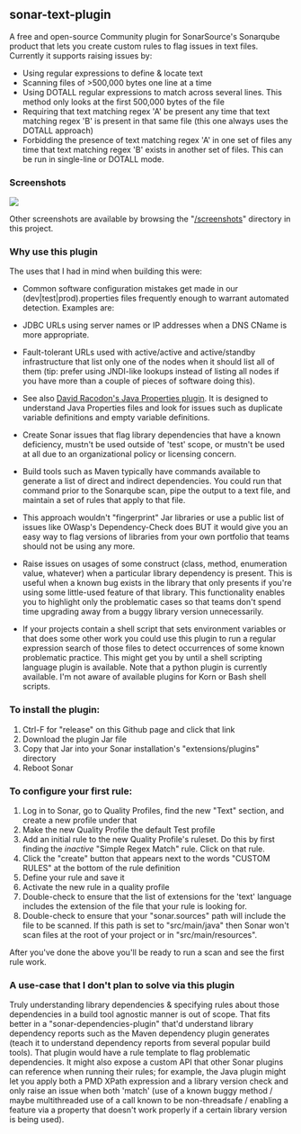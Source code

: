 ## sonar-text-plugin

A free and open-source Community plugin for SonarSource's Sonarqube product that lets you create custom rules to flag issues in text files. Currently it supports raising issues by:
 * Using regular expressions to define & locate text
 * Scanning files of >500,000 bytes one line at a time
 * Using DOTALL regular expressions to match across several lines. This method only looks at the first 500,000 bytes of the file
 * Requiring that text matching regex 'A' be present any time that text matching regex 'B' is present in that same file (this one always uses the DOTALL approach)
 * Forbidding the presence of text matching regex 'A' in one set of files any time that text matching regex 'B' exists in another set of files. This can be run in single-line or DOTALL mode.

### Screenshots

<img src=screenshots/Screenshot_IssueDrilldown_DependencyIssue.png>

Other screenshots are available by browsing the "<a href="screenshots/">/screenshots</a>" directory in this project.

### Why use this plugin

The uses that I had in mind when building this were:

* Common software configuration mistakes get made in our (dev|test|prod).properties files frequently enough to warrant automated detection. Examples are:
 * JDBC URLs using server names or IP addresses when a DNS CName is more appropriate.
 * Fault-tolerant URLs used with active/active and active/standby infrastructure that list only one of the nodes when it should list all of them (tip: prefer using JNDI-like lookups instead of listing all nodes if you have more than a couple of pieces of software doing this).
 * See also <a href="https://github.com/racodond/sonar-jproperties-plugin">David Racodon's Java Properties plugin</a>. It is designed to understand Java Properties files and look for issues such as duplicate variable definitions and empty variable definitions.

* Create Sonar issues that flag library dependencies that have a known deficiency, mustn't be used outside of 'test' scope, or mustn't be used at all due to an organizational policy or licensing concern.
 * Build tools such as Maven typically have commands available to generate a list of direct and indirect dependencies. You could run that command prior to the Sonarqube scan, pipe the output to a text file, and maintain a set of rules that apply to that file.
 * This approach wouldn't "fingerprint" Jar libraries or use a public list of issues like OWasp's Dependency-Check does BUT it would give you an easy way to flag versions of libraries from your own portfolio that teams should not be using any more.

* Raise issues on usages of some construct (class, method, enumeration value, whatever) when a particular library dependency is present. This is useful when a known bug exists in the library that only presents if you're using some little-used feature of that library. This functionality enables you to highlight only the problematic cases so that teams don't spend time upgrading away from a buggy library version unnecessarily.

* If your projects contain a shell script that sets environment variables or that does some other work you could use this plugin to run a regular expression search of those files to detect occurrences of some known problematic practice. This might get you by until a shell scripting language plugin is available. Note that a python plugin is currently available. I'm not aware of available plugins for Korn or Bash shell scripts.

### To install the plugin:
1. Ctrl-F for "release" on this Github page and click that link
2. Download the plugin Jar file
3. Copy that Jar into your Sonar installation's "extensions/plugins" directory
4. Reboot Sonar

### To configure your first rule:
1. Log in to Sonar, go to Quality Profiles, find the new "Text" section, and create a new profile under that
2. Make the new Quality Profile the default Test profile
3. Add an initial rule to the new Quality Profile's ruleset. Do this by first finding the _inactive_ "Simple Regex Match" rule. Click on that rule.
4. Click the "create" button that appears next to the words "CUSTOM RULES" at the bottom of the rule definition
5. Define your rule and save it
6. Activate the new rule in a quality profile
7. Double-check to ensure that the list of extensions for the 'text' language includes the extension of the file that your rule is looking for.
8. Double-check to ensure that your "sonar.sources" path will include the file to be scanned. If this path is set to "src/main/java" then Sonar won't scan files at the root of your project or in "src/main/resources".

After you've done the above you'll be ready to run a scan and see the first rule work.


### A use-case that I don't plan to solve via this plugin

Truly understanding library dependencies & specifying rules about those dependencies in a build tool agnostic manner is out of scope. That fits better in a "sonar-dependencies-plugin" that'd understand library dependency reports such as the Maven dependency plugin generates (teach it to understand dependency reports from several popular build tools). That plugin would have a rule template to flag problematic dependencies. It might also expose a custom API that other Sonar plugins can reference when running their rules; for example, the Java plugin might let you apply both a PMD XPath expression and a library version check and only raise an issue when both 'match' (use of a known buggy method / maybe multithreaded use of a call known to be non-threadsafe / enabling a feature via a property that doesn't work properly if a certain library version is being used).

